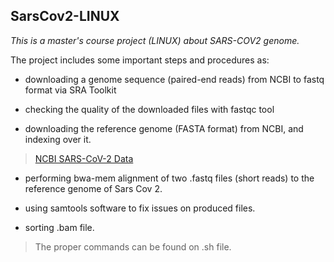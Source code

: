 ## SarsCov2-LINUX

*This is a master's course project (LINUX) about SARS-COV2 genome.*

The project includes some important steps and procedures as:

- downloading a genome sequence (paired-end reads) from NCBI to fastq format via SRA Toolkit

- checking the quality of the downloaded files with fastqc tool

- downloading the reference genome (FASTA format) from NCBI, and indexing over it.
> [NCBI SARS-CoV-2 Data](https://www.ncbi.nlm.nih.gov/nuccore/NC_045512)

- performing bwa-mem alignment of two .fastq files (short reads) to the reference genome of Sars Cov 2.

- using samtools software to fix issues on produced files.

- sorting .bam file.  

> The proper commands can be found on .sh file.
